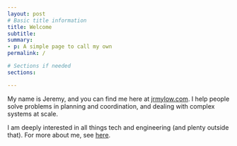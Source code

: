 ```yaml
---
layout: post
# Basic title information
title: Welcome
subtitle: 
summary: 
- p: A simple page to call my own
permalink: /

# Sections if needed
sections:

---
```

My name is Jeremy, and you can find me here at [jrmylow.com]({{site.url}}). I help people solve problems in planning and coordination, and dealing with complex systems at scale.

I am deeply interested in all things tech and engineering (and plenty outside that). For more about me, see [here](/about).